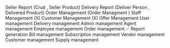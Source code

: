 Seller Report (Crud , Seller Product)
Delivery Report (Deliver Person , Delivered Product)
Order Management (Order Managment  )
Staff Management (X)
Customer Management (X)
Offer Management
User management
Delivery management
Admin management
Agent management
Employee management
Order management ✅
Report generation
Bill management
Subscription management
Vendor management
Customer management
Supply management